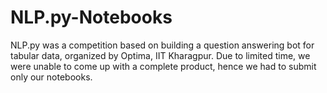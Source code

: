 # NLP.py-Notebooks
NLP.py was a competition based on building a question answering bot for tabular data, organized by Optima, IIT Kharagpur. Due to limited time, we were unable to come up with a complete product, hence we had to submit only our notebooks.
